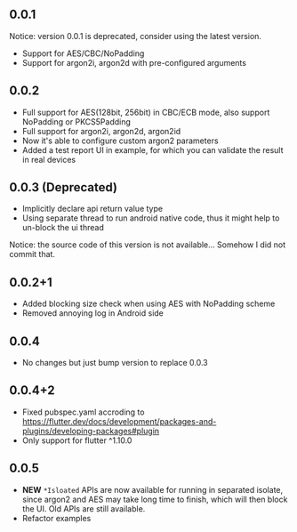 ## 0.0.1

Notice: version 0.0.1 is deprecated, consider using the latest version.

* Support for AES/CBC/NoPadding
* Support for argon2i, argon2d with pre-configured arguments

## 0.0.2

* Full support for AES(128bit, 256bit) in CBC/ECB mode, also support NoPadding or PKCS5Padding
* Full support for argon2i, argon2d, argon2id
* Now it's able to configure custom argon2 parameters
* Added a test report UI in example, for which you can validate the result in real devices

## 0.0.3 (Deprecated)

* Implicitly declare api return value type
* Using separate thread to run android native code, thus it might help to un-block the ui thread

Notice: the source code of this version is not available... Somehow I did not commit that.

## 0.0.2+1

* Added blocking size check when using AES with NoPadding scheme
* Removed annoying log in Android side

## 0.0.4

* No changes but just bump version to replace 0.0.3

## 0.0.4+2

* Fixed pubspec.yaml accroding to https://flutter.dev/docs/development/packages-and-plugins/developing-packages#plugin
* Only support for flutter ^1.10.0

## 0.0.5

* **NEW** `*Isloated` APIs are now available for running in separated isolate, since argon2 and AES may take long time to finish, which will then block the UI. Old APIs are still available.
* Refactor examples
